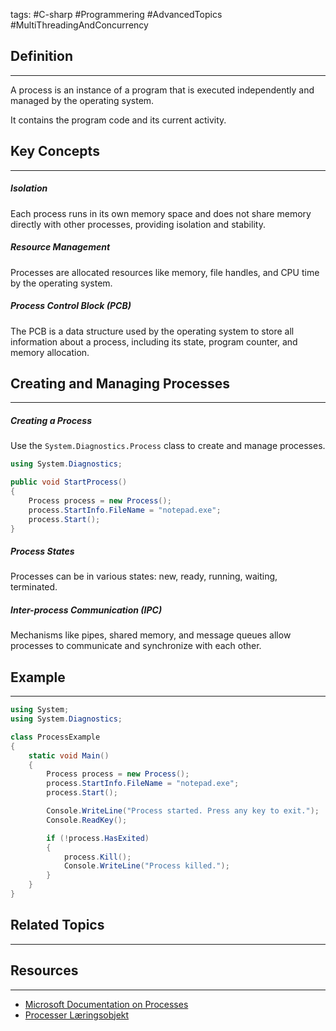 tags: #C-sharp #Programmering #AdvancedTopics #MultiThreadingAndConcurrency

## Definition 
---
A process is an instance of a program that is executed independently and managed by the operating system. 

It contains the program code and its current activity.

## Key Concepts
---
##### Isolation
Each process runs in its own memory space and does not share memory directly with other processes, providing isolation and stability.

##### Resource Management
Processes are allocated resources like memory, file handles, and CPU time by the operating system.

##### Process Control Block (PCB)
The PCB is a data structure used by the operating system to store all information about a process, including its state, program counter, and memory allocation.
## Creating and Managing Processes
---
##### Creating a Process
Use the `System.Diagnostics.Process` class to create and manage processes.

```csharp
using System.Diagnostics;

public void StartProcess()
{
    Process process = new Process();
    process.StartInfo.FileName = "notepad.exe";
    process.Start();
}
```

##### Process States
Processes can be in various states: new, ready, running, waiting, terminated.

##### Inter-process Communication (IPC)
Mechanisms like pipes, shared memory, and message queues allow processes to communicate and synchronize with each other.

## Example
---
```csharp
using System;
using System.Diagnostics;

class ProcessExample
{
    static void Main()
    {
        Process process = new Process();
        process.StartInfo.FileName = "notepad.exe";
        process.Start();

        Console.WriteLine("Process started. Press any key to exit.");
        Console.ReadKey();

        if (!process.HasExited)
        {
            process.Kill();
            Console.WriteLine("Process killed.");
        }
    }
}
```

## Related Topics
---



## Resources
---
-  [Microsoft Documentation on Processes](https://learn.microsoft.com/en-us/dotnet/api/system.diagnostics.process?view=net-8.0)
- [Processer Læringsobjekt](https://scorm.itslearning.com/data/3289/C20150/ims_import_27/scormcontent/index.html#/lessons/kbsy3lmCrvuPoGJegE4u_HBUsodKm-F4)